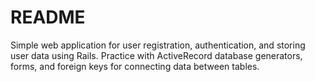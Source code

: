 # README

Simple web application for user registration, authentication, and storing user data using Rails.  Practice with ActiveRecord database generators, forms, and foreign keys for connecting data between tables.
